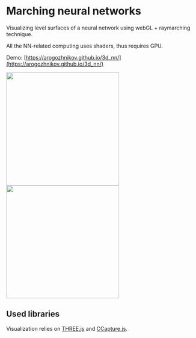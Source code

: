 # Marching neural networks

Visualizing level surfaces of a neural network using webGL + raymarching technique.

All the NN-related computing uses shaders, thus requires GPU.

Demo: [https://arogozhnikov.github.io/3d_nn/](https://arogozhnikov.github.io/3d_nn/)


<a href='https://arogozhnikov.github.io/3d_nn/' />
    <img src='https://raw.githubusercontent.com/arogozhnikov/3d_nn/master/images/screen_capture.png' height='300' />
    <img src='https://raw.githubusercontent.com/arogozhnikov/3d_nn/master/images/neural_network_3d.gif' width='300' height='300' />
</a>


## Used libraries

Visualization relies on [THREE.js](https://github.com/mrdoob/three.js) and [CCapture.js](https://github.com/spite/ccapture.js).
